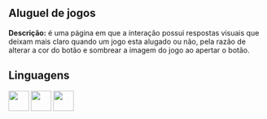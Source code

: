 ## Aluguel de jogos
<div>
  <b>Descrição:</b> é uma página em que a interação possui respostas visuais que deixam mais claro quando um jogo esta alugado ou não, pela razão de alterar a cor do botão e sombrear a imagem do jogo ao apertar o botão.
</div>

## Linguagens

<img src="https://cdn.jsdelivr.net/gh/devicons/devicon/icons/javascript/javascript-original.svg" width="40" height="40"/> <img src="https://cdn.jsdelivr.net/gh/devicons/devicon/icons/css3/css3-original.svg"  width="40" height="40"/> <img src="https://cdn.jsdelivr.net/gh/devicons/devicon/icons/html5/html5-original.svg" width="40" height="40"/>
          
          
